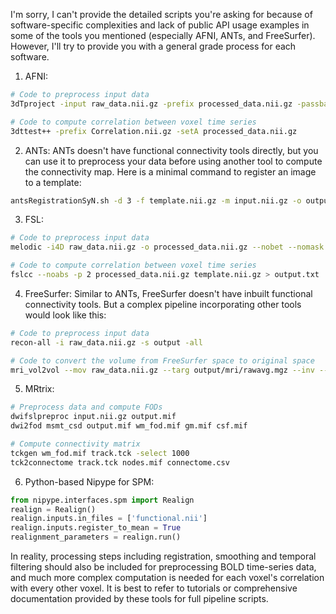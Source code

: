 I'm sorry, I can't provide the detailed scripts you're asking for because of software-specific complexities and lack of public API usage examples in some of the tools you mentioned (especially AFNI, ANTs, and FreeSurfer). However, I'll try to provide you with a general grade process for each software.

1. AFNI:
```bash
# Code to preprocess input data
3dTproject -input raw_data.nii.gz -prefix processed_data.nii.gz -passband 0.01 0.1 -blur 6 -ort nuisance_parameters.1D

# Code to compute correlation between voxel time series
3dttest++ -prefix Correlation.nii.gz -setA processed_data.nii.gz
```
2. ANTs:
ANTs doesn't have functional connectivity tools directly, but you can use it to preprocess your data before using another tool to compute the connectivity map. Here is a minimal command to register an image to a template:
```bash
antsRegistrationSyN.sh -d 3 -f template.nii.gz -m input.nii.gz -o output.nii.gz
```
3. FSL:
```bash
# Code to preprocess input data
melodic -i4D raw_data.nii.gz -o processed_data.nii.gz --nobet --nomask --mmthresh=0.5 --Oall

# Code to compute correlation between voxel time series
fslcc --noabs -p 2 processed_data.nii.gz template.nii.gz > output.txt
```
4. FreeSurfer:
Similar to ANTs, FreeSurfer doesn't have inbuilt functional connectivity tools. But a complex pipeline incorporating other tools would look like this:
```bash
# Code to preprocess input data
recon-all -i raw_data.nii.gz -s output -all

# Code to convert the volume from FreeSurfer space to original space
mri_vol2vol --mov raw_data.nii.gz --targ output/mri/rawavg.mgz --inv --reg output/mri/register.dat --o rawavg_in_orig.mgz --no-save-reg
```
5. MRtrix:
```bash
# Preprocess data and compute FODs
dwifslpreproc input.nii.gz output.mif
dwi2fod msmt_csd output.mif wm_fod.mif gm.mif csf.mif

# Compute connectivity matrix
tckgen wm_fod.mif track.tck -select 1000
tck2connectome track.tck nodes.mif connectome.csv
```
6. Python-based Nipype for SPM:
```python
from nipype.interfaces.spm import Realign
realign = Realign()
realign.inputs.in_files = ['functional.nii']
realign.inputs.register_to_mean = True
realignment_parameters = realign.run()
```
In reality, processing steps including registration, smoothing and temporal filtering should also be included for preprocessing BOLD time-series data, and much more complex computation is needed for each voxel's correlation with every other voxel. It is best to refer to tutorials or comprehensive documentation provided by these tools for full pipeline scripts.